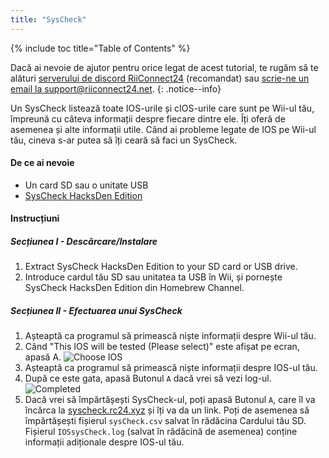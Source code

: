 ```yaml
---
title: "SysCheck"
---
```


{% include toc title="Table of Contents" %}

Dacă ai nevoie de ajutor pentru orice legat de acest tutorial, te rugăm să te alături [serverului de discord RiiConnect24](https://discord.gg/rc24) (recomandat) sau [scrie-ne un email la support@riiconnect24.net](mailto:support@riiconnect24.net).
{: .notice--info}

Un SysCheck listează toate IOS-urile și cIOS-urile care sunt pe Wii-ul tău, împreună cu câteva informații despre fiecare dintre ele. Îți oferă de asemenea și alte informații utile. Când ai probleme legate de IOS pe Wii-ul tău, cineva s-ar putea să îți ceară să faci un SysCheck.

#### De ce ai nevoie

* Un card SD sau o unitate USB
* [SysCheck HacksDen Edition](https://hbb1.oscwii.org/hbb/SysCheckHDE/SysCheckHDE.zip)

#### Instrucțiuni
##### Secțiunea I - Descărcare/Instalare

1. Extract SysCheck HacksDen Edition to your SD card or USB drive.
2. Introduce cardul tău SD sau unitatea ta USB în Wii, și pornește SysCheck HacksDen Edition din Homebrew Channel.

##### Secțiunea II - Efectuarea unui SysCheck

1. Așteaptă ca programul să primească niște informații despre Wii-ul tău.
2. Când "This IOS will be tested (Please select)" este afișat pe ecran, apasă A. ![Choose IOS](/images/SysCheck/1.png)
3. Așteaptă ca programul să primească niște informații despre IOS-ul tău.
4. După ce este gata, apasă Butonul `A` dacă vrei să vezi log-ul. ![Completed](/images/SysCheck/2.png)
5. Dacă vrei să împărtășești SysCheck-ul, poți apasă Butonul `A`, care îl va încărca la [syscheck.rc24.xyz](https://syscheck.rc24.xyz/) și îți va da un link. Poți de asemenea să împărtășești fișierul `sysCheck.csv` salvat în rădăcina Cardului tău SD. Fișierul `IOSsysCheck.log` (salvat în rădăcină de asemenea) conține informații adiționale despre IOS-ul tău.

